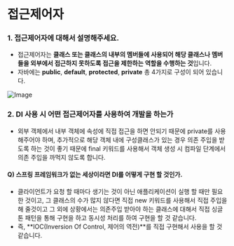 # 접근제어자

### 1. 접근제어자에 대해서 설명해주세요.
* 접근제어자는 **클래스 또는 클래스의 내부의 멤버들에 사용되어 해당 클래스나 멤버들을 외부에서 접근하지 못하도록 접근을 제한하는 역할을 수행하는 것**입니다.
* 자바에는 **public**, **default**, **protected**, **private** 총 4가지로 구성이 되어 있습니다.

![Image](https://i0.wp.com/blog.codestates.com/wp-content/uploads/2022/11/%EC%9E%90%EB%B0%94-%EC%A0%91%EA%B7%BC%EC%A0%9C%EC%96%B4%EC%9E%90-%ED%91%9C.png?w=1312&ssl=1)

### 2. DI 사용 시 어떤 접근제어자를 사용하여 개발을 하는가
  - 외부 객체에서 내부 객체에 속성에 직접 접근을 하면 안되기 때문에 private를 사용해주어야 하며, 추가적으로 해당 객체 내에 구성클래스가 있는 경우 의존 주입을 받도록 하는 것이 좋기 때문에 final 키워드를 사용해서 객체 생성 시 컴파일 단계에서 의존 주입을 까먹지 않도록 합니다.

  #### Q) 스프링 프레임워크가 없는 세상이라면 DI를 어떻게 구현 할 것인가.
  - 클라이언트가 요청 할 때마다 생기는 것이 아닌 애플리케이션이 실행 할 때만 필요한 것이고, 그 클래스의 수가 많지 않다면 직접 new 키워드를 사용해서 직접 주입을 해 줄것이고 그 외에 상황에서는 의존주입 받아야 하는 클래스에 대해서 직접 싱글톤 패턴을 통해 구현을 하고 동시성 처리를 하여 구현을 할 것 같습니다.
  - 즉, **IOC(Inversion Of Control, 제어의 역전)**를 직접 구현해서 사용을 할 것 같습니다.
  